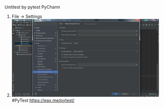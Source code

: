Unittest by pytest PyCharm
1. File -> Settings
2. ![Иллюстрация к проекту](https://github.com/polinanov/python_homework/blob/master/lab3_test/unittest%20by%20pytest%20PyCharm.PNG)  
#PyTest https://eax.me/pytest/
